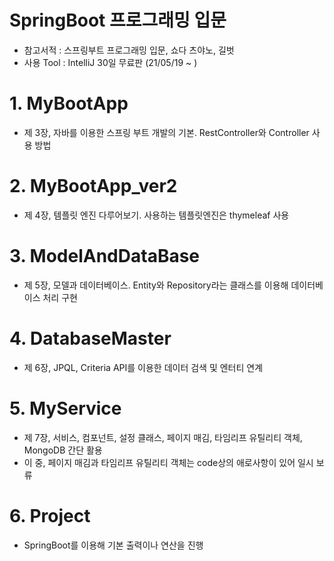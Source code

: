 # SpringBoot 프로그래밍 입문
- 참고서적 : 스프링부트 프로그래밍 입문, 쇼다 츠야노, 길벗
- 사용 Tool : IntelliJ 30일 무료판 (21/05/19 ~ )

# 1. MyBootApp 
- 제 3장, 자바를 이용한 스프링 부트 개발의 기본. RestController와 Controller 사용 방법

# 2. MyBootApp_ver2
- 제 4장, 템플릿 엔진 다루어보기. 사용하는 템플릿엔진은 thymeleaf 사용

# 3. ModelAndDataBase
- 제 5장, 모델과 데이터베이스. Entity와 Repository라는 클래스를 이용해 데이터베이스 처리 구현

# 4. DatabaseMaster
- 제 6장, JPQL, Criteria API를 이용한 데이터 검색 및 엔터티 연계

# 5. MyService
- 제 7장, 서비스, 컴포넌트, 설정 클래스, 페이지 매김, 타임리프 유틸리티 객체, MongoDB 간단 활용
- 이 중, 페이지 매김과 타임리프 유틸리티 객체는 code상의 애로사항이 있어 일시 보류

# 6. Project 
- SpringBoot를 이용해 기본 출력이나 연산을 진행
